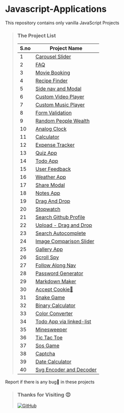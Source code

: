 # Javascript-Applications

This repository contains only vanilla JavaScript Projects

> ### The Project List
>
> | S.no | Project Name                                                                                                                    |
> | ---- | ------------------------------------------------------------------------------------------------------------------------------- |
> | 1    | [Carousel Slider](https://github.com/nivethjunnithan/Javascript-Applications/tree/main/Curousel%20Slider)                       |
> | 2    | [FAQ](https://github.com/nivethjunnithan/Javascript-Applications/tree/main/FAQ)                                                 |
> | 3    | [Movie Booking](https://github.com/nivethjunnithan/Javascript-Applications/tree/main/Movie%20Booking)                           |
> | 4    | [Recipe Finder](https://github.com/nivethjunnithan/Javascript-Applications/tree/main/Recipe%20Finder)                           |
> | 5    | [Side nav and Modal](https://github.com/nivethjunnithan/Javascript-Applications/tree/main/Side%20nav%20and%20modal)             |
> | 6    | [Custom Video Player](https://github.com/nivethjunnithan/Javascript-Applications/tree/main/Custom%20VideoPlayer)                |
> | 7    | [Custom Music Player](https://github.com/nivethjunnithan/Javascript-Applications/tree/main/Music%20Player)                      |
> | 8    | [Form Validation](https://github.com/nivethjunnithan/Javascript-Applications/tree/main/Form%20Validation)                       |
> | 9    | [Random People Wealth](https://github.com/nivethjunnithan/Javascript-Applications/tree/main/Random%20People%20Wealth)           |
> | 10   | [Analog Clock](https://github.com/nivethjunnithan/Javascript-Applications/tree/main/Analog%20Clock)                             |
> | 11   | [Calculator](https://github.com/nivethjunnithan/Javascript-Applications/tree/main/Calculator)                                   |
> | 12   | [Expense Tracker](https://github.com/nivethjunnithan/Javascript-Applications/tree/main/Expense%20Tracker)                       |
> | 13   | [Quiz App](https://github.com/nivethjunnithan/Javascript-Applications/tree/main/Quiz%20App)                                     |
> | 14   | [Todo App](https://github.com/nivethjunnithan/Javascript-Applications/tree/main/Todo%20App)                                     |
> | 15   | [User Feedback](https://github.com/nivethjunnithan/Javascript-Applications/tree/main/User%20Feedback)                           |
> | 16   | [Weather App](https://github.com/nivethjunnithan/Javascript-Applications/tree/main/Weather%20App)                               |
> | 17   | [Share Modal](https://github.com/nivethjunnithan/Javascript-Applications/tree/main/Share%20Modal)                               |
> | 18   | [Notes App](https://github.com/nivethjunnithan/Javascript-Applications/tree/main/Notes%20App)                                   |
> | 19   | [Drag And Drop](https://github.com/nivethjunnithan/Javascript-Applications/tree/main/Drag%20And%20Drop)                         |
> | 20   | [Stopwatch](https://github.com/nivethjunnithan/Javascript-Applications/tree/main/StopWatch)                                     |
> | 21   | [Search Github Profile](https://github.com/nivethjunnithan/Javascript-Applications/tree/main/Search%20Github%20User)            |
> | 22   | [Upload - Drag and Drop](https://github.com/nivethjunnithan/Javascript-Applications/tree/main/Upload%20Drag%20and%20Drop)       |
> | 23   | [Search Autocomplete](https://github.com/nivethjunnithan/Javascript-Applications/tree/main/Search%20Autocomplete)               |
> | 24   | [Image Comparison Slider](https://github.com/nivethjunnithan/Javascript-Applications/tree/main/Image%20Comparison%20Slider)     |
> | 25   | [Gallery App](https://github.com/nivethjunnithan/Javascript-Applications/tree/main/Gallery%20App)                               |
> | 26   | [Scroll Spy](https://github.com/nivethjunnithan/Javascript-Applications/tree/main/Scroll%20Spy)                                 |
> | 27   | [Follow Along Nav](https://github.com/nivethjunnithan/Javascript-Applications/tree/main/Follow%20Along%20Nav)                   |
> | 28   | [Password Generator](https://github.com/nivethjunnithan/Javascript-Applications/tree/main/Password%20Generator)                 |
> | 29   | [Markdown Maker](https://github.com/nivethjunnithan/Javascript-Applications/tree/main/Markdown%20Maker)                         |
> | 30   | [Accept Cookie🍪](https://github.com/nivethjunnithan/Javascript-Applications/tree/main/Accept%20Cookie%20%F0%9F%8D%AA)          |
> | 31   | [Snake Game](https://github.com/nivethjunnithan/Javascript-Applications/tree/main/Snake%20Game)                                 |
> | 32   | [Binary Calculator](https://github.com/nivethjunnithan/Javascript-Applications/tree/main/Binary%20Calculator)                   |
> | 33   | [Color Converter](https://github.com/nivethjunnithan/Javascript-Applications/tree/main/Color%20Converter)                       |
> | 34   | [Todo App via linked-list](https://github.com/nivethjunnithan/Javascript-Applications/tree/main/Todo%20App%20via%20Linked-list) |
> | 35   | [Minesweeper](https://github.com/nivethjunnithan/Javascript-Applications/tree/main/Minesweeper)                                 |
> | 36   | [Tic Tac Toe](https://github.com/nivethjunnithan/Javascript-Applications/tree/main/Tic%20Tac%20Toe)                             |
> | 37   | [Sos Game](https://github.com/nivethjunnithan/Javascript-Applications/tree/main/Sos%20Game)                                     |
> | 38   | [Captcha](https://github.com/nivethjunnithan/Javascript-Applications/tree/main/Captcha)                                         |
> | 39   | [Date Calculator](https://github.com/nivethjunnithan/Javascript-Applications/tree/main/Date%20Calculator)                       |
> | 40   | [Svg Encoder and Decoder](https://github.com/nivethjunnithan/Javascript-Applications/tree/main/Svg%20Encoder%20and%20Decoder)   |

Report if there is any bug🐛 in these projects

> ### Thanks for Visiting 😍
>
> [![GitHub](https://img.shields.io/github/followers/nivethjunnithan.svg?label=@nivethjunnithan&style=social)](https://github.com/nivethjunnithan/)
